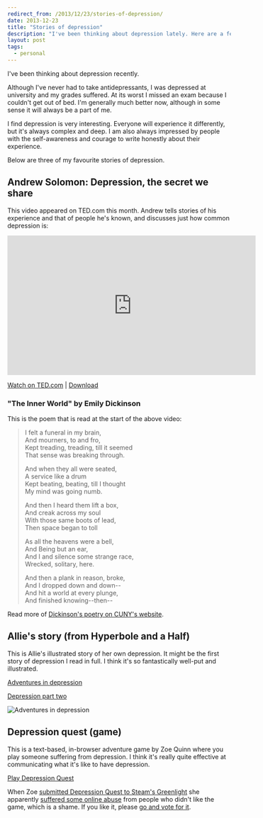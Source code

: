 ```yaml
---
redirect_from: /2013/12/23/stories-of-depression/
date: 2013-12-23
title: "Stories of depression"
description: "I've been thinking about depression lately. Here are a few of my favourite stories about depression."
layout: post
tags:
  - personal
---
```


I've been thinking about depression recently.

Although I've never had to take antidepressants, I was depressed at university and my grades suffered. At its worst I missed an exam because I couldn't get out of bed. I'm generally much better now, although in some sense it will always be a part of me.

I find depression is very interesting. Everyone will experience it differently, but it's always complex and deep. I am also always impressed by people with the self-awareness and courage to write honestly about their experience.

Below are three of my favourite stories of depression.

## Andrew Solomon: Depression, the secret we share

This video appeared on TED.com this month. Andrew tells stories of his experience and that of people he's known, and discusses just how common depression is:

<p><iframe src="http://embed.ted.com/talks/andrew_solomon_depression_the_secret_we_share.html" width="560" height="315" frameborder="0" scrolling="no" webkitAllowFullScreen mozallowfullscreen allowFullScreen></iframe></p>

[Watch on TED.com](http://www.ted.com/talks/andrew_solomon_depression_the_secret_we_share.html) | [Download](http://download.ted.com/talks/AndrewSolomon_2013X.mp4)

### "The Inner World" by Emily Dickinson

This is the poem that is read at the start of the above video:

> I felt a funeral in my brain,  
>  And mourners, to and fro,  
> Kept treading, treading, till it seemed  
>  That sense was breaking through.
>
> And when they all were seated,  
>  A service like a drum  
> Kept beating, beating, till I thought  
>  My mind was going numb.
>
> And then I heard them lift a box,  
>  And creak across my soul  
> With those same boots of lead,  
>  Then space began to toll
>
> As all the heavens were a bell,  
>  And Being but an ear,  
> And I and silence some strange race,  
>  Wrecked, solitary, here.
>
> And then a plank in reason, broke,  
>  And I dropped down and down--  
> And hit a world at every plunge,  
>  And finished knowing--then--

Read more of [Dickinson's poetry on CUNY's website](http://academic.brooklyn.cuny.edu/english/melani/cs6/funeral.html).

## Allie's story (from Hyperbole and a Half)

This is Allie's illustrated story of her own depression. It might be the first story of depression I read in full. I think it's so fantastically well-put and illustrated.

[Adventures in depression](http://hyperboleandahalf.blogspot.co.uk/2011/10/adventures-in-depression.html)

[Depression part two](http://hyperboleandahalf.blogspot.co.uk/2013/05/depression-part-two.html)

![Adventures in depression](http://1.bp.blogspot.com/-VBLG9rnDCME/Tqj-4lilNyI/AAAAAAAAGaM/AhHNi1CD1tg/s640/sad28.png)

## Depression quest (game)

This is a text-based, in-browser adventure game by Zoe Quinn where you play someone suffering from depression. I think it's really quite effective at communicating what it's like to have depression.

[Play Depression Quest](http://www.depressionquest.com/)

When Zoe [submitted Depression Quest to Steam's Greenlight](http://steamcommunity.com/sharedfiles/filedetails/?id=200770535) she apparently [suffered some online abuse](http://www.quartertothree.com/fp/2013/12/13/harassment-depression-quests-developer-depressing/) from people who didn't like the game, which is a shame. If you like it, please [go and vote for it](http://steamcommunity.com/sharedfiles/filedetails/?id=200770535).
